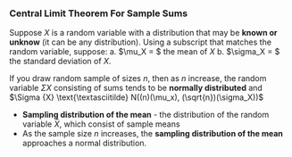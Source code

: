 ### Central Limit Theorem For Sample Sums
Suppose $X$ is a random variable with a distribution that may be **known or unknow** (it can be any distribution). Using a subscript that matches the random variable, suppose:
a. $\mu_X = $ the mean of $X$
b. $\sigma_X = $ the standard deviation of $X$.

If you draw random sample of sizes $n$, then as $n$ increase, the random variable $\Sigma {X}$ consisting of sums tends to be **normally distributed** and
$\Sigma {X} \text{\textasciitilde} N((n)(\mu_x), (\sqrt{n})(\sigma_X))$

+ **Sampling distribution of the mean** - the distribution of the random variable $\bar{X}$, which consist of sample means
+ As the sample size $n$ increases, the **sampling distribution of the mean** approaches a normal distribution.